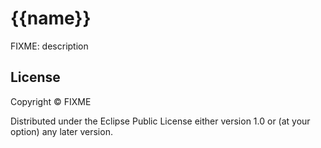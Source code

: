 # {{name}}

FIXME: description


## License

Copyright ©  FIXME

Distributed under the Eclipse Public License either version 1.0 or (at your
option) any later version.
